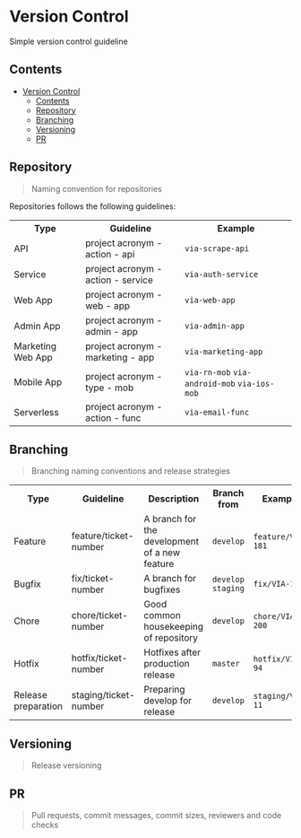 # Version Control

Simple version control guideline

## Contents

- [Version Control](#version-control)
  - [Contents](#contents)
  - [Repository](#repository)
  - [Branching](#branching)
  - [Versioning](#versioning)
  - [PR](#pr)

## Repository

> Naming convention for repositories

Repositories follows the following guidelines:

<table width="80%">
    <tr>
        <th>Type</th>
        <th>Guideline</th> 
        <th>Example</th>
    </tr>
    <tr>
        <td>API</td>
        <td>project acronym - action - api</td> 
        <td><code>via-scrape-api</code></td>
    </tr>
    <tr>
        <td>Service</td>
        <td>project acronym - action - service</td> 
        <td><code>via-auth-service</code></td>
    </tr>
    <tr>
        <td>Web App</td>
        <td>project acronym - web - app</td> 
        <td><code>via-web-app</code></td>
    </tr>
    <tr>
        <td>Admin App</td>
        <td>project acronym - admin - app</td> 
        <td><code>via-admin-app</code></td>
    </tr>
    <tr>
        <td>Marketing Web App</td>
        <td>project acronym - marketing - app</td> 
        <td><code>via-marketing-app</code></td>
    </tr>
    <tr>
        <td>Mobile App</td>
        <td>project acronym - type - mob</td> 
        <td>
            <code>via-rn-mob</code>
            <code>via-android-mob</code>
            <code>via-ios-mob</code>
        </td>
    </tr>
    <tr>
        <td>Serverless</td>
        <td>project acronym - action - func</td> 
        <td><code>via-email-func</code></td>
    </tr>
</table>

## Branching

> Branching naming conventions and release strategies

<table width="80%">
    <tr>
        <th>Type</th>
        <th>Guideline</th>
        <th>Description</th>
        <th>Branch from</th>
        <th>Example</th>
    </tr>
    <tr>
        <td>Feature</td>
        <td>feature/ticket-number</td>
        <td>A branch for the development of a new feature</td>
        <td><code>develop</code></td>
        <td><code>feature/VIA-181</code></td>
    </tr>
    <tr>
        <td>Bugfix</td>
        <td>fix/ticket-number</td>
        <td>A branch for bugfixes</td>
        <td>
            <code>develop</code>
            <code>staging</code>
        </td>
        <td><code>fix/VIA-192</code></td>
    </tr>
    <tr>
        <td>Chore</td>
        <td>chore/ticket-number</td>
        <td>Good common housekeeping of repository</td>
        <td><code>develop</code></td>
        <td><code>chore/VIA-200</code></td>
    </tr>
    <tr>
        <td>Hotfix</td>
        <td>hotfix/ticket-number</td>
        <td>Hotfixes after production release</td>
        <td><code>master</code></td>
        <td><code>hotfix/VIA-94</code></td>
    </tr>
     <tr>
        <td>Release preparation</td>
        <td>staging/ticket-number</td>
        <td>Preparing develop for release</td>
        <td><code>develop</code></td>
        <td><code>staging/VIA-11</code></td>
    </tr>
</table>

## Versioning

> Release versioning

## PR

> Pull requests, commit messages, commit sizes, reviewers and code checks

